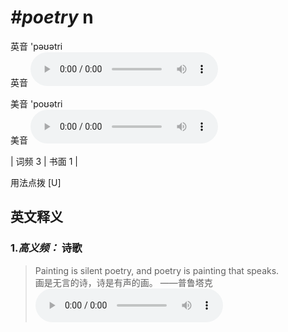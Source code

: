 # ***\#poetry*** n
英音 'pəʊətri  
英音
<audio src="./media/poetry-B.aac" controls="controls"></audio>

美音 'poʊətri  
美音
<audio src="./media/poetry.aac" controls="controls"></audio>



| 词频 3 | 书面 1 |  

用法点拨  [U]

英文释义
---
### 1.*高义频：* **诗歌**  

 > Painting is silent poetry, and poetry is painting that speaks.  
 > 画是无言的诗，诗是有声的画。 ——普鲁塔克    
<audio src="./media/Painting is silent poetry, and poetry is painting that speaks2_AAC.aac" controls="controls"></audio>



